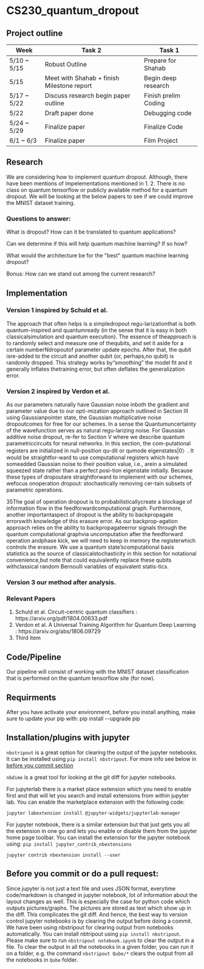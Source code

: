 # CS230_quantum_dropout

## Project outline

| Week        | Task 2                                     | Task 1               |
| ----------- | ------------------------------------------ | -------------------- |
| 5/10 ~ 5/15 | Robust Outline                             | Prepare for Shahab   |
| 5/15        | Meet with Shahab + finish Milestone report | Begin deep research  |
| 5/17 ~ 5/22 | Discuss research begin paper outline       | Finish prelim Coding |
| 5/22        | Draft paper done                           | Debugging code       |
| 5/24 ~ 5/29 | Finalize paper                             | Finalize Code        |
| 6/1 ~ 6/3   | Finalize paper                             | Film Project         |

## Research

We are considering how to implement quantum dropout. Although, there have been
mentions of impelementations mentioned in 1. 2. There is no class on quantum
tensorflow or publicly available method for a quantum dropout. We will be
looking at the below papers to see if we could improve the MNIST dataset
training.

### Questions to answer:

What is dropout? How can it be translated to quantum applications?

Can we determine if this will help quantum machine learning? If so how?

What would the architecture be for the "best" quantum machine learning dropout?

Bonus: How can we stand out among the current research?

## Implementation

### Version 1 inspired by Schuld et al.

The approach that often helps is a simpledropout regu-larizationthat is both
quantum-inspired and quantumready (in the sense that it is easy in both
classicalsimulation and quantum execution). The essence of theapproach is to
randomly select and measure one of thequbits, and set it aside for a certain
numberNdropoutof parameter update epochs. After that, the qubit isre-added to
the circuit and another qubit (or, perhaps,no qubit) is randomly dropped. This
strategy works by“smoothing” the model fit and it generally inflates thetraining
error, but often deflates the generalization error.

### Version 2 inspired by Verdon et al.

As our parameters naturally have Gaussian noise inboth the gradient and
parameter value due to our opti-mization approach outlined in Section III using
Gaussianpointer state, the Gaussian multiplicative noise dropoutcomes for free
for our schemes. In a sense the Quantumuncertainty of the wavefunction serves as
natural regu-larizing noise. For Gaussian additive noise dropout, re-fer to
Section V where we describe quantum parametriccircuits for neural networks. In
this section, the com-putational registers are initialized in null-position
qu-dit or qumode eigenstates|0〉. It would be straightfor-ward to use
computational registers which have someadded Gaussian noise to their position
value, i.e., arein a simulated squeezed state rather than a perfect posi-tion
eigenstate initially. Because these types of dropoutare straightforward to
implement with our schemes, wefocus onoperation dropout: stochastically removing
cer-tain subsets of parametric operations.

35The goal of operation dropout is to probabilisticallycreate a blockage of
information flow in the feedforwardcomputational graph. Furthermore, another
importantaspect of dropout is the ability to backpropagate errorswith knowledge
of this erasure error. As our backprop-agation approach relies on the ability to
backpropagateerror signals through the quantum computational graphvia
uncomputation after the feedforward operation andphase kick, we will need to
keep in memory the registerwhich controls the erasure. We use a quantum
state’scomputational basis statistics as the source of classicalstochasticity in
this section for notational convenience,but note that could equivalently replace
these qubits withclassical random Bernoulli variables of equivalent statis-tics.

### Version 3 our method after analysis.

### Relevant Papers

<ol>
  <li> Schuld et al. Circuit-centric quantum classifiers : https://arxiv.org/pdf/1804.00633.pdf </li>
  <li>Verdon et al. A Universal Training Algorithm for Quantum Deep Learning : https://arxiv.org/abs/1806.09729</li>
  <li> Third item </li>
</ol>

## Code/Pipeline

Our pipeline will consist of working with the MNIST dataset classification that
is performed on the quantum tensorflow site (for now).

## Requirments

After you have activate your environment, before you install anything, make sure
to update your pip with: pip install --upgrade pip

## Installation/plugins with jupyter

`nbstripout` is a great option for clearing the output of the jupyter notebooks.
It can be installed using `pip install nbstripout`. For more info see below in
[before you commit section](#beforecommit)

`nbdime` is a great tool for looking at the git diff for jupyter notebooks.

For jupyterlab there is a market place extension which you need to enable first
and that will let you search and install extensions from within jupyter lab. You
can enable the marketplace extension with the following code:

`jupyter labextension install @jupyter-widgets/jupyterlab-manager`

For jupyter notebook, there is a similar extension but that just gets you all
the extension in one go and lets you enable or disable them from the jupyter
home page toolbar. You can install the extension for the jupyter notebook using:
`pip install jupyter_contrib_nbextensions`

`jupyter contrib nbextension install --user`

## <a name="beforecommit"></a> Before you commit or do a pull request:

Since jupyter is not just a text file and uses JSON format, everytime
code/markdown is changed in jupyter notebook, lot of information about the
layout changes as well. This is especially the case for python code which
outputs pictures/graphs. The pictures are stored as text which show up in the
diff. This complicates the git diff. And hence, the best way to version control
jupyter notebooks is by clearing the output before doing a commit. We have been
using nbstripout for clearing output from notebooks automatically. You can
install nbtripout using `pip install nbstripout`. Please make sure to run
`nbstripout notebook.ipynb` to clear the output in a file. To clear the output
in all the notebooks in a given folder, you can run it on a folder, e.g. the
command `nbstripout Qube/*` clears the output from all the notebooks in `Qube`
folder.
